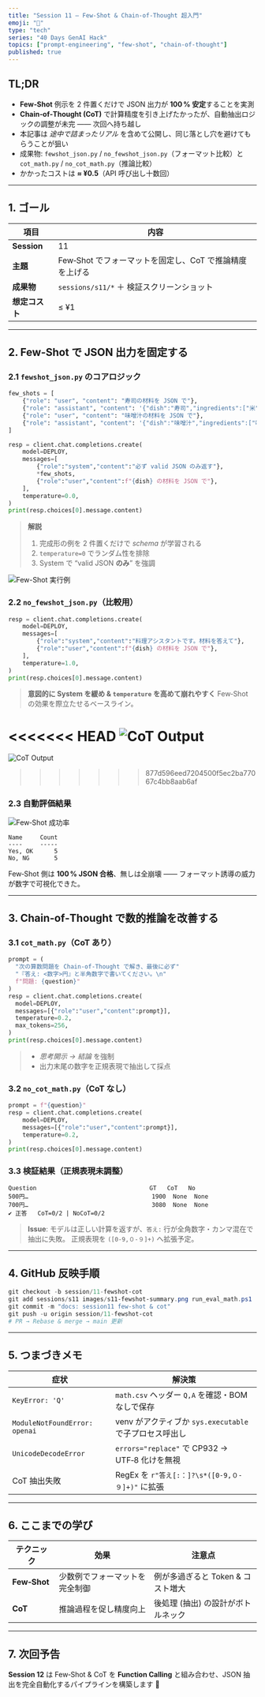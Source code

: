 ```yaml
---
title: "Session 11 — Few-Shot & Chain-of-Thought 超入門"
emoji: "🧩"
type: "tech"
series: "40 Days GenAI Hack"
topics: ["prompt-engineering", "few-shot", "chain-of-thought"]
published: true
---
```


## TL;DR

* **Few‑Shot** 例示を 2 件置くだけで JSON 出力が **100 % 安定**することを実測
* **Chain‑of‑Thought (CoT)** で計算精度を引き上げたかったが、自動抽出ロジックの調整が未完 —— 次回へ持ち越し
* 本記事は *途中で詰まったリアル* を含めて公開し、同じ落とし穴を避けてもらうことが狙い
* 成果物: `fewshot_json.py` / `no_fewshot_json.py`（フォーマット比較）と `cot_math.py` / `no_cot_math.py`（推論比較）
* かかったコストは **≈ ¥0.5**（API 呼び出し十数回）

---

## 1. ゴール

| 項目          | 内容                                 |
| ----------- | ---------------------------------- |
| **Session** | 11                                 |
| **主題**      | Few‑Shot でフォーマットを固定し、CoT で推論精度を上げる |
| **成果物**     | `sessions/s11/*` ＋ 検証スクリーンショット     |
| **想定コスト**   | ≤ ¥1                               |

---

## 2. Few‑Shot で JSON 出力を固定する

### 2.1 `fewshot_json.py` のコアロジック

```python
few_shots = [
    {"role": "user", "content": "寿司の材料を JSON で"},
    {"role": "assistant", "content": '{"dish":"寿司","ingredients":["米","酢","わさび"]}'},
    {"role": "user", "content": "味噌汁の材料を JSON で"},
    {"role": "assistant", "content": '{"dish":"味噌汁","ingredients":["味噌","豆腐","わかめ"]}'},
]

resp = client.chat.completions.create(
    model=DEPLOY,
    messages=[
        {"role":"system","content":"必ず valid JSON のみ返す"},
        *few_shots,
        {"role":"user","content":f"{dish} の材料を JSON で"},
    ],
    temperature=0.0,
)
print(resp.choices[0].message.content)
```

> **解説**
>
> 1. 完成形の例を 2 件置くだけで *schema* が学習される
> 2. `temperature=0` でランダム性を排除
> 3. System で “valid JSON **のみ**” を強調

![Few-Shot 実行例](/images/s11-fewshot-json.png)

### 2.2 `no_fewshot_json.py`（比較用）

```python
resp = client.chat.completions.create(
    model=DEPLOY,
    messages=[
        {"role":"system","content":"料理アシスタントです。材料を答えて"},
        {"role":"user","content":f"{dish} の材料を JSON で"},
    ],
    temperature=1.0,
)
print(resp.choices[0].message.content)
```

> **意図的に System を緩め & `temperature` を高めて崩れやすく**
> Few‑Shot の効果を際立たせるベースライン。

<<<<<<< HEAD
![CoT Output](../images/s11-cot-output.png)
=======
![CoT Output](/images/s11-cot-output.png)
>>>>>>> 877d596eed7204500f5ec2ba77067c4bb8aab6af

### 2.3 自動評価結果

![Few‑Shot 成功率](/images/s11-fewshot-summary.png)

```
Name     Count
----     -----
Yes, OK      5
No, NG       5
```

Few‑Shot 側は **100 % JSON 合格**、無しは全崩壊 —— フォーマット誘導の威力が数字で可視化できた。

---

## 3. Chain‑of‑Thought で数的推論を改善する

### 3.1 `cot_math.py`（CoT あり）

```python
prompt = (
  "次の算数問題を Chain‑of‑Thought で解き、最後に必ず"
  "『答え: <数字>円』と半角数字で書いてください。\n"
  f"問題: {question}"
)
resp = client.chat.completions.create(
  model=DEPLOY,
  messages=[{"role":"user","content":prompt}],
  temperature=0.2,
  max_tokens=256,
)
print(resp.choices[0].message.content)
```

> * *思考開示 → 結論* を強制
> * 出力末尾の数字を正規表現で抽出して採点

### 3.2 `no_cot_math.py`（CoT なし）

```python
prompt = f"{question}"
resp = client.chat.completions.create(
    model=DEPLOY,
    messages=[{"role":"user","content":prompt}],
    temperature=0.2,
)
print(resp.choices[0].message.content)
```

### 3.3 検証結果（正規表現未調整）

```
Question                                GT   CoT   No
500円…                                   1900  None  None
700円…                                   3080  None  None
✔︎ 正答   CoT=0/2 | NoCoT=0/2
```

> **Issue**: モデルは正しい計算を返すが、`答え:` 行が全角数字・カンマ混在で抽出に失敗。
> 正規表現を `([0-9,０-９]+)` へ拡張予定。

---

## 4. GitHub 反映手順

```powershell
git checkout -b session/11-fewshot-cot
git add sessions/s11 images/s11-fewshot-summary.png run_eval_math.ps1
git commit -m "docs: session11 few‑shot & cot"
git push -u origin session/11-fewshot-cot
# PR → Rebase & merge → main 更新
```

---

## 5. つまづきメモ

| 症状                            | 解決策                                      |
| ----------------------------- | ---------------------------------------- |
| `KeyError: 'Q'`               | `math.csv` ヘッダー `Q,A` を確認・BOM なしで保存      |
| `ModuleNotFoundError: openai` | venv がアクティブか `sys.executable` で子プロセス呼出し  |
| `UnicodeDecodeError`          | `errors="replace"` で CP932 → UTF‑8 化けを無視 |
| CoT 抽出失敗                      | RegEx を `r"答え[:：]?\s*([0-9,０-９]+)"` に拡張  |

---

## 6. ここまでの学び

| テクニック        | 効果              | 注意点                   |
| ------------ | --------------- | --------------------- |
| **Few‑Shot** | 少数例でフォーマットを完全制御 | 例が多過ぎると Token & コスト増大 |
| **CoT**      | 推論過程を促し精度向上     | 後処理 (抽出) の設計がボトルネック   |

---

## 7. 次回予告

**Session 12** は Few‑Shot & CoT を **Function Calling** と組み合わせ、JSON 抽出を完全自動化するパイプラインを構築します 🚀
